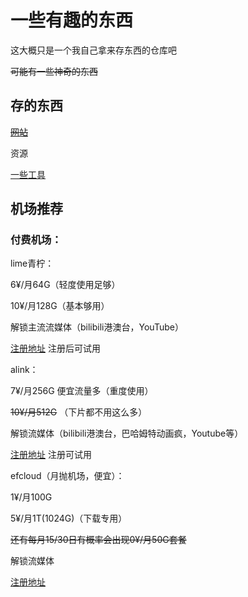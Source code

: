 # 一些有趣的东西
这大概只是一个我自己拿来存东西的仓库吧

~~可能有一些神奇的东西~~

## 存的东西
[~~网站~~](https://github.com/huangcy208/somethingfun/blob/main/por-site "诶嘿")

资源

[一些工具](https://github.com/huangcy208/funthings/releases/tag/v0.1)

## 机场推荐

### 付费机场：

lime青柠：

6¥/月64G（轻度使用足够）

10¥/月128G（基本够用）

解锁主流流媒体（bilibili港澳台，YouTube）

[注册地址](https://www.lime345.buzz/#/register?code=Zf5K2GS9)
注册后可试用

alink：

7¥/月256G 便宜流量多（重度使用）

~~10¥/月512G~~ （下片都不用这么多）

解锁流媒体（bilibili港澳台，巴哈姆特动画疯，Youtube等）

[注册地址](https://ypso.cc/#/register?code=Nxa5V550)
注册可试用

efcloud（月抛机场，便宜）：

1¥/月100G

5¥/月1T(1024G)（下载专用）

~~还有每月15/30日有概率会出现0¥/月50G套餐~~

解锁流媒体

[注册地址](https://www.efcloud.cc/#/register?code=PZi7sJn0)
